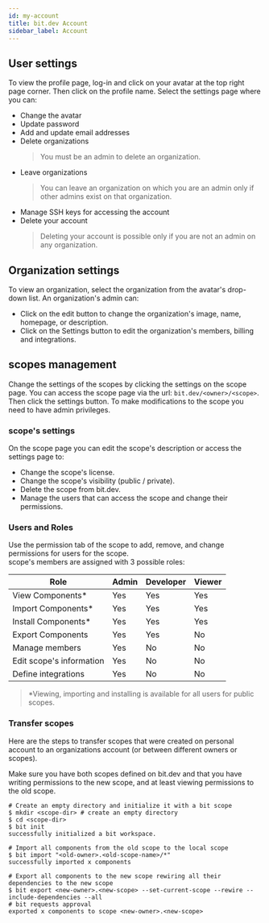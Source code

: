 ```yaml
---
id: my-account
title: bit.dev Account
sidebar_label: Account
---
```


## User settings

To view the profile page, log-in and click on your avatar at the top right page corner. Then click on the profile name. Select the settings page where you can:

- Change the avatar
- Update password
- Add and update email addresses
- Delete organizations
  > You must be an admin to delete an organization.
- Leave organizations
  > You can leave an organization on which you are an admin only if other admins exist on that organization.
- Manage SSH keys for accessing the account
- Delete your account
  > Deleting your account is possible only if you are not an admin on any organization.

## Organization settings

To view an organization, select the organization from the avatar's drop-down list. An organization's admin can:

- Click on the edit button to change the organization's image, name, homepage, or description.
- Click on the Settings button to edit the organization's members, billing and integrations.

## scopes management

Change the settings of the scopes by clicking the settings on the scope page. You can access the scope page via the url: `bit.dev/<owner>/<scope>`. Then click the settings button. To make modifications to the scope you need to have admin privileges.

### scope's settings

On the scope page you can edit the scope's description or access the settings page to:

- Change the scope's license.
- Change the scope's visibility (public / private).
- Delete the scope from bit.dev.
- Manage the users that can access the scope and change their permissions.

### Users and Roles

Use the permission tab of the scope to add, remove, and change permissions for users for the scope.  
scope's members are assigned with 3 possible roles:

| Role                     | Admin | Developer | Viewer |
| ------------------------ | ----- | --------- | ------ |
| View Components\*        | Yes   | Yes       | Yes    |
| Import Components\*      | Yes   | Yes       | Yes    |
| Install Components\*     | Yes   | Yes       | Yes    |
| Export Components        | Yes   | Yes       | No     |
| Manage members           | Yes   | No        | No     |
| Edit scope's information | Yes   | No        | No     |
| Define integrations      | Yes   | No        | No     |

> \*Viewing, importing and installing is available for all users for public scopes.

### Transfer scopes

Here are the steps to transfer scopes that were created on personal account to an organizations account (or between different owners or scopes).

Make sure you have both scopes defined on bit.dev and that you have writing permissions to the new scope, and at least viewing permissions to the old scope.

```shell
# Create an empty directory and initialize it with a bit scope
$ mkdir <scope-dir> # create an empty directory
$ cd <scope-dir>
$ bit init
successfully initialized a bit workspace.

# Import all components from the old scope to the local scope
$ bit import "<old-owner>.<old-scope-name>/*"
successfully imported x components

# Export all components to the new scope rewiring all their dependencies to the new scope
$ bit export <new-owner>.<new-scope> --set-current-scope --rewire --include-dependencies --all
# bit requests approval
exported x components to scope <new-owner>.<new-scope>
```
